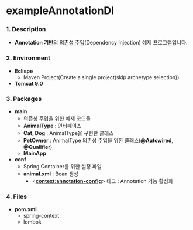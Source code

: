 # exampleAnnotationDI

### **1. Description**
* **Annotation 기반**의 의존성 주입(Dependency Injection) 예제 프로그램입니다.


### **2. Environment**
* **Eclispe**
  + Maven Project(Create a single project(skip archetype selection))
* **Tomcat 9.0**


### **3. Packages**
* **main**
  + 의존성 주입을 위한 예제 코드들
  + **AnimalType** : 인터페이스
  + **Cat, Dog** : AnimalType을 구현한 클래스
  + **PetOwner** : AnimalType 의존성 주입을 위한 클래스(**@Autowired**, **@Qualifier**)
  + **MainApp**
* **conf**
  + Spring Container를 위한 설정 파일
  + **animal.xml** : Bean 생성
    - <**<context:annotation-config>**> 태그 : Annotation 기능 활성화


### **4. Files**
* **pom.xml**
  + spring-context
  + lombok
